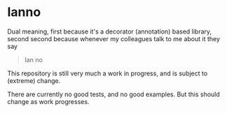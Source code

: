 # Ianno

Dual meaning, first because it's a decorator (annotation) based library, second second because whenever my colleagues talk to me about it they say

> Ian no

This repository is still very much a work in progress, and is subject to (extreme) change.

There are currently no good tests, and no good examples. But this should change as work progresses.